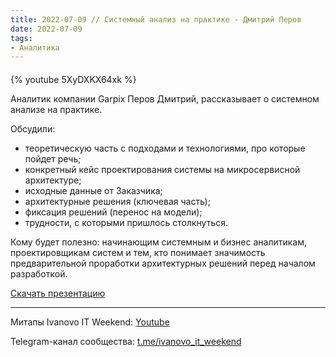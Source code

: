 ```yaml
---
title: 2022-07-09 // Системный анализ на практике - Дмитрий Перов
date: 2022-07-09
tags:
- Аналитика
---
```


#### 

{% youtube 5XyDXKX64xk %}

Аналитик компании Garpix Перов Дмитрий, рассказывает о системном анализе на практике.

Обсудили:
- теоретическую часть с подходами и технологиями, про которые пойдет речь;
- конкретный кейс проектирования системы на микросервисной архитектуре;
- исходные данные от Заказчика;
- архитектурные решения (ключевая часть);
- фиксация решений (перенос на модели);
- трудности, с которыми пришлось столкнуться.

Кому будет полезно: начинающим системным и бизнес аналитикам, проектировщикам систем и тем, кто понимает значимость предварительной проработки архитектурных решений перед началом разработкой.

[Скачать презентацию](/ivanovo-it-weekend/images/2022-07-09/2022-07-09-sistemniy_analiz_na_praktike.pptx)

---

Митапы Ivanovo IT Weekend: [Youtube](https://www.youtube.com/channel/UCvNa9tbtI1_xgiY6F1QvQZQ)

Telegram-канал сообщества: [t.me/ivanovo_it_weekend](https://t.me/ivanovo_it_weekend)

